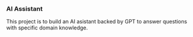 ### AI Assistant
 This project is to build an AI asistant backed by GPT to answer questions with specific domain knowledge. 


